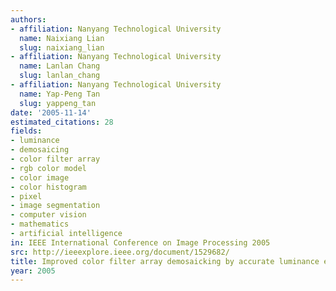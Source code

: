 ```yaml
---
authors:
- affiliation: Nanyang Technological University
  name: Naixiang Lian
  slug: naixiang_lian
- affiliation: Nanyang Technological University
  name: Lanlan Chang
  slug: lanlan_chang
- affiliation: Nanyang Technological University
  name: Yap-Peng Tan
  slug: yappeng_tan
date: '2005-11-14'
estimated_citations: 28
fields:
- luminance
- demosaicing
- color filter array
- rgb color model
- color image
- color histogram
- pixel
- image segmentation
- computer vision
- mathematics
- artificial intelligence
in: IEEE International Conference on Image Processing 2005
src: http://ieeexplore.ieee.org/document/1529682/
title: Improved color filter array demosaicking by accurate luminance estimation
year: 2005
---
```

